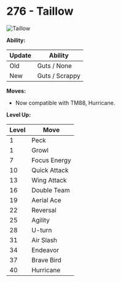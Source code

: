 # 276 - Taillow
![][276]

**Ability:**

Update | Ability
---    | ---
Old    | Guts / None
New    | Guts / Scrappy

**Moves:**

 - Now compatible with TM88, Hurricane.

**Level Up:**

Level | Move
---   | ---
  1   | Peck
  1   | Growl
  7   | Focus Energy
 10   | Quick Attack
 13   | Wing Attack
 16   | Double Team
 19   | Aerial Ace
 22   | Reversal
 25   | Agility
 28   | U-turn
 31   | Air Slash
 34   | Endeavor
 37   | Brave Bird
 40   | Hurricane



[276]: https://raw.githubusercontent.com/PokeAPI/sprites/master/sprites/pokemon/276.png "Taillow"

